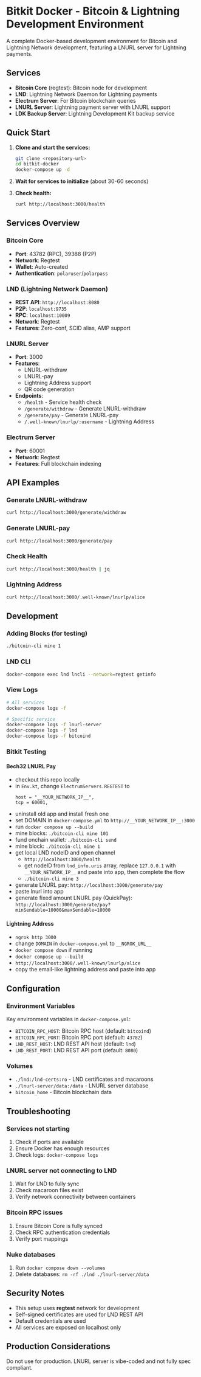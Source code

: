 # Bitkit Docker - Bitcoin & Lightning Development Environment

A complete Docker-based development environment for Bitcoin and Lightning Network development, featuring a LNURL server for Lightning payments.

## Services

- **Bitcoin Core** (regtest): Bitcoin node for development
- **LND**: Lightning Network Daemon for Lightning payments
- **Electrum Server**: For Bitcoin blockchain queries
- **LNURL Server**: Lightning payment server with LNURL support
- **LDK Backup Server**: Lightning Development Kit backup service

## Quick Start

1. **Clone and start the services:**
   ```bash
   git clone <repository-url>
   cd bitkit-docker
   docker-compose up -d
   ```

2. **Wait for services to initialize** (about 30-60 seconds)

3. **Check health:**
   ```bash
   curl http://localhost:3000/health
   ```

## Services Overview

### Bitcoin Core
- **Port**: 43782 (RPC), 39388 (P2P)
- **Network**: Regtest
- **Wallet**: Auto-created
- **Authentication**: `polaruser`/`polarpass`

### LND (Lightning Network Daemon)
- **REST API**: `http://localhost:8080`
- **P2P**: `localhost:9735`
- **RPC**: `localhost:10009`
- **Network**: Regtest
- **Features**: Zero-conf, SCID alias, AMP support

### LNURL Server
- **Port**: 3000
- **Features**: 
  - LNURL-withdraw
  - LNURL-pay
  - Lightning Address support
  - QR code generation
- **Endpoints**:
  - `/health` - Service health check
  - `/generate/withdraw` - Generate LNURL-withdraw
  - `/generate/pay` - Generate LNURL-pay
  - `/.well-known/lnurlp/:username` - Lightning Address

### Electrum Server
- **Port**: 60001
- **Network**: Regtest
- **Features**: Full blockchain indexing

## API Examples

### Generate LNURL-withdraw
```bash
curl http://localhost:3000/generate/withdraw
```

### Generate LNURL-pay
```bash
curl http://localhost:3000/generate/pay
```

### Check Health
```bash
curl http://localhost:3000/health | jq
```

### Lightning Address
```bash
curl http://localhost:3000/.well-known/lnurlp/alice
```

## Development

### Adding Blocks (for testing)
```bash
./bitcoin-cli mine 1
```

### LND CLI
```bash
docker-compose exec lnd lncli --network=regtest getinfo
```

### View Logs
```bash
# All services
docker-compose logs -f

# Specific service
docker-compose logs -f lnurl-server
docker-compose logs -f lnd
docker-compose logs -f bitcoind
```

### Bitkit Testing

#### Bech32 LNURL Pay
- checkout this repo locally
- in `Env.kt`, change `ElectrumServers.REGTEST` to
  ```
  host = "__YOUR_NETWORK_IP__",
  tcp = 60001,
  ```
- uninstall old app and install fresh one
- set DOMAIN in `docker-compose.yml` to `http://__YOUR_NETWORK_IP__:3000`
- run `docker compose up --build`
- mine blocks: `./bitcoin-cli mine 101`
- fund onchain wallet: `./bitcoin-cli send`
- mine block: `./bitcoin-cli mine 1`
- get local LND nodeID and open channel
	- `http://localhost:3000/health`
	- get nodeID from `lnd_info.uris` array, replace `127.0.0.1` with `__YOUR_NETWORK_IP__` and paste into app, then complete the flow
	- `./bitcoin-cli mine 3`
- generate LNURL pay: `http://localhost:3000/generate/pay`
- paste lnurl into app
- generate fixed amount LNURL pay (QuickPay): `http://localhost:3000/generate/pay?minSendable=10000&maxSendable=10000`

#### Lightning Address
- `ngrok http 3000`
- change `DOMAIN` in `docker-compose.yml` to `__NGROK_URL__`
- `docker compose down` if running
- `docker compose up --build`
- `http://localhost:3000/.well-known/lnurlp/alice`
- copy the email-like lightning address and paste into app

## Configuration

### Environment Variables
Key environment variables in `docker-compose.yml`:

- `BITCOIN_RPC_HOST`: Bitcoin RPC host (default: `bitcoind`)
- `BITCOIN_RPC_PORT`: Bitcoin RPC port (default: `43782`)
- `LND_REST_HOST`: LND REST API host (default: `lnd`)
- `LND_REST_PORT`: LND REST API port (default: `8080`)

### Volumes
- `./lnd:/lnd-certs:ro` - LND certificates and macaroons
- `./lnurl-server/data:/data` - LNURL server database
- `bitcoin_home` - Bitcoin blockchain data

## Troubleshooting

### Services not starting
1. Check if ports are available
2. Ensure Docker has enough resources
3. Check logs: `docker-compose logs`

### LNURL server not connecting to LND
1. Wait for LND to fully sync
2. Check macaroon files exist
3. Verify network connectivity between containers

### Bitcoin RPC issues
1. Ensure Bitcoin Core is fully synced
2. Check RPC authentication credentials
3. Verify port mappings

### Nuke databases
1. Run `docker compose down --volumes`
2. Delete databases: `rm -rf ./lnd ./lnurl-server/data`

## Security Notes

- This setup uses **regtest** network for development
- Self-signed certificates are used for LND REST API
- Default credentials are used
- All services are exposed on localhost only

## Production Considerations

Do not use for production. LNURL server is vibe-coded and not fully spec compliant.
